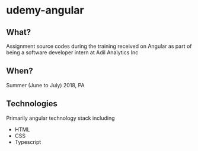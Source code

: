 # udemy-angular

## What?
Assignment source codes during the training received on Angular as part of being a software developer intern at Adil Analytics Inc

## When?
Summer (June to July) 2018, PA

## Technologies
Primarily angular technology stack including
- HTML
- CSS
- Typescript
